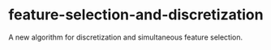 # feature-selection-and-discretization
A new algorithm for discretization and simultaneous feature selection.
